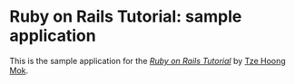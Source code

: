 # Ruby on Rails Tutorial: sample application

This is the sample application for
the [*Ruby on Rails Tutorial*](http://railstutorial.org/)
by [Tze Hoong Mok](http://i-have-no-homepage.com/).